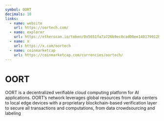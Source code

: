 ```yaml
---
symbol: OORT
decimals: 18
links:
  - name: website
    url: https://oortech.com/
  - name: explorer
    url: https://etherscan.io/token/0x5651fa7a726b9ec0cad00ee140179912b6e73599
  - name: x
    url: https://x.com/oortech
  - name: coinmarketcap
    url: https://coinmarketcap.com/currencies/oortech/
---
```


# OORT

OORT is a decentralized verifiable cloud computing platform for AI applications. OORT’s network leverages global resources from data centers to local edge devices with a proprietary blockchain-based verification layer to secure all transactions and computations, from data crowdsourcing and labeling
